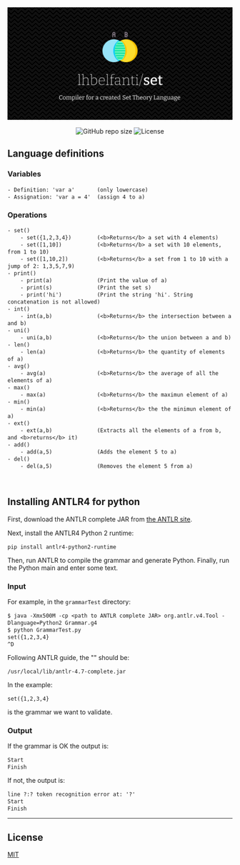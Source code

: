 <div align="center">
  <picture>
    <source media="(prefers-color-scheme: dark)" srcset="media/set-dark.png">
    <source media="(prefers-color-scheme: light)" srcset="media/set-light.png">
    <img alt="Twitter News - Application that converts the tweets from the trending topics into news." src="media/set-dark.png">
  </picture>

  <br />

  ![GitHub repo size](https://img.shields.io/github/repo-size/lhbelfanti/set?style=for-the-badge)
  ![License](https://img.shields.io/github/license/lhbelfanti/set?style=for-the-badge)
</div>

## Language definitions

### Variables 
	- Definition: 'var a' 		(only lowercase)
	- Assignation: 'var a = 4'	(assign 4 to a)

### Operations
	- set()
		- set({1,2,3,4})		(<b>Returns</b> a set with 4 elements)
		- set([1,10])			(<b>Returns</b> a set with 10 elements, from 1 to 10)
		- set([1,10,2])			(<b>Returns</b> a set from 1 to 10 with a jump of 2: 1,3,5,7,9)
	- print()
		- print(a) 				(Print the value of a)
		- print(s) 				(Print the set s)
		- print('hi') 			(Print the string 'hi'. String concatenation is not allowed)
	- int()
		- int(a,b)				(<b>Returns</b> the intersection between a and b)
	- uni()
		- uni(a,b)				(<b>Returns</b> the union between a and b)
	- len()
		- len(a)				(<b>Returns</b> the quantity of elements of a)
	- avg()
		- avg(a)				(<b>Returns</b> the average of all the elements of a)
	- max()
		- max(a)				(<b>Returns</b> the maximun element of a)
	- min()
		- min(a)				(<b>Returns</b> the the minimun element of a)
	- ext()
		- ext(a,b)				(Extracts all the elements of a from b, and <b>returns</b> it)	
	- add()
		- add(a,5)				(Adds the element 5 to a)
	- del()
		- del(a,5)				(Removes the element 5 from a)
<br/>

## Installing ANTLR4 for python

First, download the ANTLR complete JAR from [the ANTLR site][antlr].

[antlr]:http://www.antlr.org/

Next, install the ANTLR4 Python 2 runtime:

```
pip install antlr4-python2-runtime
```

Then, run ANTLR to compile the grammar and generate Python. Finally, run
the Python main and enter some text.

### Input

For example, in the `grammarTest` directory:

```
$ java -Xmx500M -cp <path to ANTLR complete JAR> org.antlr.v4.Tool -Dlanguage=Python2 Grammar.g4
$ python GrammarTest.py
set({1,2,3,4}
^D
```

Following ANTLR guide, the "<path to ANTLR complete JAR>" should be:

```
/usr/local/lib/antlr-4.7-complete.jar
```

In the example:
```
set({1,2,3,4}
```

is the grammar we want to validate.


### Output

If the grammar is OK the output is:
```
Start
Finish
```

If not, the output is:
```
line ?:? token recognition error at: '?'
Start
Finish
```

---
## License

[MIT](https://choosealicense.com/licenses/mit/)